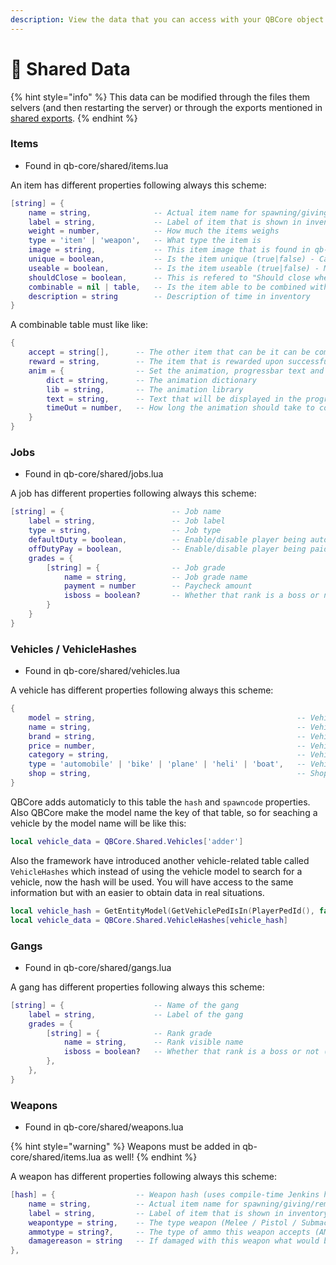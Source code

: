 ```yaml
---
description: View the data that you can access with your QBCore object
---
```


# 📄 Shared Data

{% hint style="info" %}
This data can be modified through the files them selvers (and then restarting the server) or through the exports mentioned in [shared exports](/qb-core/shared-exports.md).
{% endhint %}

### Items

-   Found in qb-core/shared/items.lua

An item has different properties following always this scheme:

```lua
[string] = {
    name = string,              -- Actual item name for spawning/giving/removing
    label = string,             -- Label of item that is shown in inventory slot
    weight = number,            -- How much the items weighs
    type = 'item' | 'weapon',   -- What type the item is
    image = string,             -- This item image that is found in qb-inventory/html/image
    unique = boolean,           -- Is the item unique (true|false) - Cannot be stacked & accepts item info to be assigned
    useable = boolean,          -- Is the item useable (true|false) - Must still be registered as useable
    shouldClose = boolean,      -- This is refered to "Should close when item is used"
    combinable = nil | table,   -- Is the item able to be combined with another? (nil|table)
    description = string        -- Description of time in inventory
}
```

A combinable table must like like:

```lua
{
    accept = string[],      -- The other item that can be it can be combined with
    reward = string,        -- The item that is rewarded upon successful combine
    anim = {                -- Set the animation, progressbar text and length of time it takes to combine
        dict = string,      -- The animation dictionary
        lib = string,       -- The animation library
        text = string,      -- Text that will be displayed in the progress bar
        timeOut = number,   -- How long the animation should take to complete
    }
}
```

### Jobs

-   Found in qb-core/shared/jobs.lua

A job has different properties following always this scheme:

```lua
[string] = {                        -- Job name
    label = string,                 -- Job label
    type = string,                  -- Job type
    defaultDuty = boolean,          -- Enable/disable player being auto clocked-in
    offDutyPay = boolean,           -- Enable/disable player being paid when not on duty
    grades = {
        [string] = {                -- Job grade
            name = string,          -- Job grade name
            payment = number        -- Paycheck amount
            isboss = boolean?       -- Whether that rank is a boss or not (if not boss property can be ommited)
        }
    }
}
```

### Vehicles / VehicleHashes

-   Found in qb-core/shared/vehicles.lua

A vehicle has different properties following always this scheme:

```lua
{
    model = string,                                             -- Vehicle model/spawn name
    name = string,                                              -- Vehicle label
    brand = string,                                             -- Vehicle brand name
    price = number,                                             -- Vehicle price in shop
    category = string,                                          -- Vehicle category in dealership
    type = 'automobile' | 'bike' | 'plane' | 'heli' | 'boat',   -- Vehicle type
    shop = string,                                              -- Shop where the vehicle is available for sale
}
```

QBCore adds automaticly to this table the `hash` and `spawncode` properties. Also QBCore make the model name the key of that table, so for seaching a vehicle by the model name will be like this:

```lua
local vehicle_data = QBCore.Shared.Vehicles['adder']
```

Also the framework have introduced another vehicle-related table called `VehicleHashes` which instead of using the vehicle model to search for a vehicle, now the hash will be used. You will have access to the same information but with an easier to obtain data in real situations.

```lua
local vehicle_hash = GetEntityModel(GetVehiclePedIsIn(PlayerPedId(), false))
local vehicle_data = QBCore.Shared.VehicleHashes[vehicle_hash]
```

### Gangs

-   Found in qb-core/shared/gangs.lua

A gang has different properties following always this scheme:

```lua
[string] = {                    -- Name of the gang
    label = string,             -- Label of the gang
    grades = {
        [string] = {            -- Rank grade
            name = string,      -- Rank visible name
            isboss = boolean?   -- Whether that rank is a boss or not (if not boss property can be ommited)
        },
    },
}
```

### Weapons

-   Found in qb-core/shared/weapons.lua

{% hint style="warning" %}
Weapons must be added in qb-core/shared/items.lua as well!
{% endhint %}

A weapon has different properties following always this scheme:

```lua
[hash] = {                  -- Weapon hash (uses compile-time Jenkins hashes | joaat() or GetHashKey())
    name = string,          -- Actual item name for spawning/giving/removing
    label = string,         -- Label of item that is shown in inventory slot
    weapontype = string,    -- The type weapon (Melee / Pistol / Submachine Gun...)
    ammotype = string?,     -- The type of ammo this weapon accepts (AMMO_PISTOL / AMMO_STUNGUN / AMMO_SMG...)
    damagereason = string   -- If damaged with this weapon what would be the message of death cause
},
```
